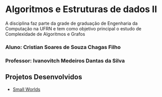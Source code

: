 # Algoritmos e Estruturas de dados II
A disciplina faz parte da grade de graduação de Engenharia da Computação na UFRN e tem como objetivo principal o estudo de Complexidade de Algoritmos e Grafos

### Aluno: Cristian Soares de Souza Chagas Filho
### Professor: Ivanovitch Medeiros Dantas da Silva

## Projetos Desenvolvidos

- [Small Worlds](https://github.com/criric/edii/tree/main/SmallWorlds)